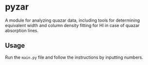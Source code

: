 # pyzar
A module for analyzing quazar data, including tools for determining equivalent width and column density fitting for HI in case of quazar absorption lines.

## Usage
Run the `main.py` file and follow the instructions by inputting numbers.
